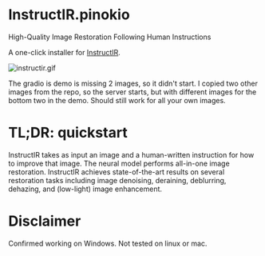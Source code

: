 # InstructIR.pinokio
High-Quality Image Restoration Following Human Instructions

A one-click installer for [InstructIR](https://github.com/mv-lab/InstructIR).

![instructir.gif](instructir.gif)

The gradio is demo is missing 2 images, so it didn't start. 
I copied two other images from the repo, so the server starts, but with different images for the bottom two in the demo.
Should still work for all your own images. 

# TL;DR: quickstart
InstructIR takes as input an image and a human-written instruction for how to improve that image. The neural model performs all-in-one image restoration. InstructIR achieves state-of-the-art results on several restoration tasks including image denoising, deraining, deblurring, dehazing, and (low-light) image enhancement.


# Disclaimer

Confirmed working on Windows. Not tested on linux or mac.
